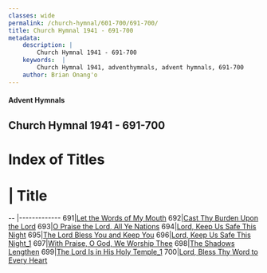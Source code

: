 ```yaml
---
classes: wide
permalink: /church-hymnal/601-700/691-700/
title: Church Hymnal 1941 - 691-700
metadata:
    description: |
        Church Hymnal 1941 - 691-700
    keywords:  |
        Church Hymnal 1941, adventhymnals, advent hymnals, 691-700
    author: Brian Onang'o
---
```


#### Advent Hymnals
## Church Hymnal 1941 - 691-700

# Index of Titles
# | Title                        
-- |-------------
691|[Let the Words of My Mouth](/church-hymnal/601-700/691-700/Let-the-Words-of-My-Mouth)
692|[Cast Thy Burden Upon the Lord](/church-hymnal/601-700/691-700/Cast-Thy-Burden-Upon-the-Lord)
693|[O Praise the Lord, All Ye Nations](/church-hymnal/601-700/691-700/O-Praise-the-Lord,-All-Ye-Nations)
694|[Lord, Keep Us Safe This Night](/church-hymnal/601-700/691-700/Lord,-Keep-Us-Safe-This-Night)
695|[The Lord Bless You and Keep You](/church-hymnal/601-700/691-700/The-Lord-Bless-You-and-Keep-You)
696|[Lord, Keep Us Safe This Night_1](/church-hymnal/601-700/691-700/Lord,-Keep-Us-Safe-This-Night_1)
697|[With Praise, O God, We Worship Thee](/church-hymnal/601-700/691-700/With-Praise,-O-God,-We-Worship-Thee)
698|[The Shadows Lengthen](/church-hymnal/601-700/691-700/The-Shadows-Lengthen)
699|[The Lord Is in His Holy Temple_1](/church-hymnal/601-700/691-700/The-Lord-Is-in-His-Holy-Temple_1)
700|[Lord, Bless Thy Word to Every Heart](/church-hymnal/601-700/691-700/Lord,-Bless-Thy-Word-to-Every-Heart)